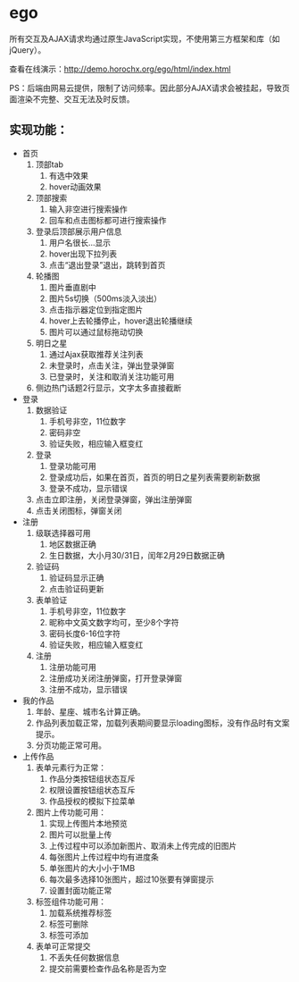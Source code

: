 # ego

所有交互及AJAX请求均通过原生JavaScript实现，不使用第三方框架和库（如jQuery）。

查看在线演示：http://demo.horochx.org/ego/html/index.html

PS：后端由网易云提供，限制了访问频率。因此部分AJAX请求会被挂起，导致页面渲染不完整、交互无法及时反馈。

## 实现功能：
* 首页
    1. 顶部tab
        1. 有选中效果
        1. hover动画效果
    1. 顶部搜索
        1. 输入非空进行搜索操作
        1. 回车和点击图标都可进行搜索操作
    1. 登录后顶部展示用户信息
        1. 用户名很长…显示
        1. hover出现下拉列表
        1. 点击“退出登录”退出，跳转到首页
    1. 轮播图
        1. 图片垂直剧中
        1. 图片5s切换（500ms淡入淡出）
        1. 点击指示器定位到指定图片
        1. hover上去轮播停止，hover退出轮播继续
        1. 图片可以通过鼠标拖动切换
    1. 明日之星
        1. 通过Ajax获取推荐关注列表
        1. 未登录时，点击关注，弹出登录弹窗
        1. 已登录时，关注和取消关注功能可用
    1. 侧边热门话题2行显示，文字太多直接截断
* 登录
    1. 数据验证
        1. 手机号非空，11位数字
        1. 密码非空
        1. 验证失败，相应输入框变红
    1. 登录
        1. 登录功能可用
        1. 登录成功后，如果在首页，首页的明日之星列表需要刷新数据
        1. 登录不成功，显示错误
    1. 点击立即注册，关闭登录弹窗，弹出注册弹窗
    1. 点击关闭图标，弹窗关闭
* 注册
    1. 级联选择器可用
        1. 地区数据正确
        1. 生日数据，大小月30/31日，闰年2月29日数据正确
    1. 验证码
        1. 验证码显示正确
        1. 点击验证码更新
    1. 表单验证
        1. 手机号非空，11位数字
        1. 昵称中文英文数字均可，至少8个字符
        1. 密码长度6-16位字符
        1. 验证失败，相应输入框变红
    1. 注册
        1. 注册功能可用
        1. 注册成功关闭注册弹窗，打开登录弹窗
        1. 注册不成功，显示错误
* 我的作品
    1. 年龄、星座、城市名计算正确。
    1. 作品列表加载正常，加载列表期间要显示loading图标，没有作品时有文案提示。
    1. 分页功能正常可用。
* 上传作品
    1. 表单元素行为正常：
        1. 作品分类按钮组状态互斥
        1. 权限设置按钮组状态互斥
        1. 作品授权的模拟下拉菜单
    1. 图片上传功能可用：
        1. 实现上传图片本地预览
        1. 图片可以批量上传
        1. 上传过程中可以添加新图片、取消未上传完成的旧图片
        1. 每张图片上传过程中均有进度条
        1. 单张图片的大小小于1MB
        1. 每次最多选择10张图片，超过10张要有弹窗提示
        1. 设置封面功能正常
    1. 标签组件功能可用：
        1. 加载系统推荐标签
        1. 标签可删除
        1. 标签可添加
    1. 表单可正常提交
        1. 不丢失任何数据信息
        1. 提交前需要检查作品名称是否为空